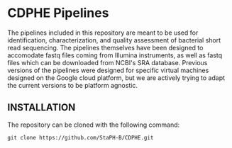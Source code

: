# CDPHE Pipelines
The pipelines included in this repository are meant to be used for identification, characterization, and quality assessment of bacterial short read sequencing.  The pipelines themselves have been designed to accomodate fastq files coming from Illumina instruments, as well as fastq files which can be downloaded from NCBI's SRA database.  Previous versions of the pipelines were designed for specific virtual machines designed on the Google cloud platform, but we are actively trying to adapt the current versions to be platform agnostic.  

## INSTALLATION
The repository can be cloned with the following command:
```
git clone https://github.com/StaPH-B/CDPHE.git
```
